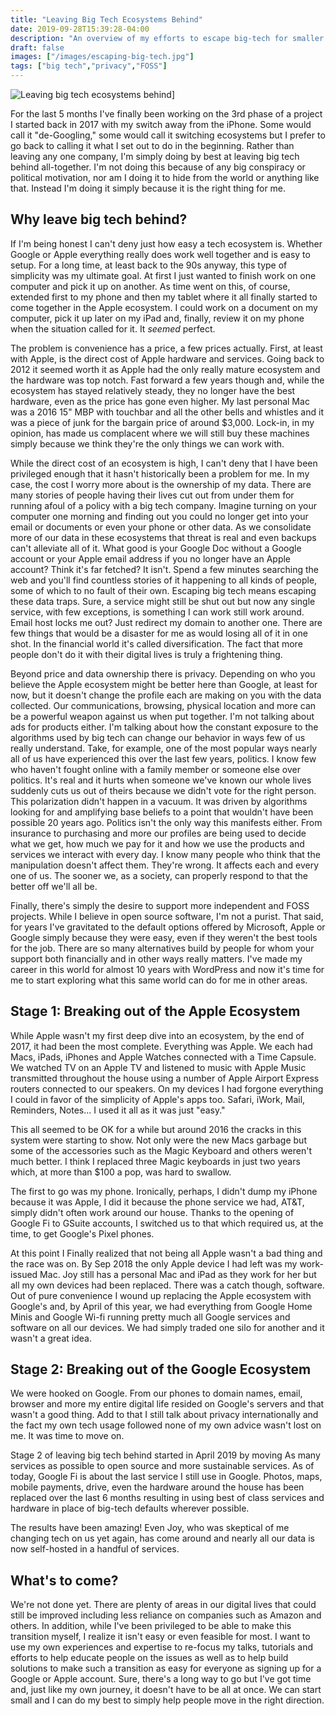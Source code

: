 ```yaml
---
title: "Leaving Big Tech Ecosystems Behind"
date: 2019-09-28T15:39:28-04:00
description: "An overview of my efforts to escape big-tech for smaller solutions that enrich my life."
draft: false
images: ["/images/escaping-big-tech.jpg"]
tags: ["big tech","privacy","FOSS"]
---
```


![Leaving big tech ecosystems behind](/images/escaping-big-tech.jpg)]

For the last 5 months I've finally been working on the 3rd phase of a project I started back in 2017 with my switch away from the iPhone. Some would call it "de-Googling," some would call it switching ecosystems but I prefer to go back to calling it what I set out to do in the beginning. Rather than leaving any one company, I'm simply doing by best at leaving big tech behind all-together. I'm not doing this because of any big conspiracy or political motivation, nor am I doing it to hide from the world or anything like that. Instead I'm doing it simply because it is the right thing for me.

## Why leave big tech behind?

If I'm being honest I can't deny just how easy a tech ecosystem is. Whether Google or Apple everything really does work well together and is easy to setup. For a long time, at least back to the 90s anyway, this type of simplicity was my ultimate goal. At first I just wanted to finish work on one computer and pick it up on another. As time went on this, of course, extended first to my phone and then my tablet where it all finally started to come together in the Apple ecosystem. I could work on a document on my computer, pick it up later on my iPad and, finally, review it on my phone when the situation called for it. It _seemed_ perfect.

The problem is convenience has a price, a few prices actually. First, at least with Apple, is the direct cost of Apple hardware and services. Going back to 2012 it seemed worth it as Apple had the only really mature ecosystem and the hardware was top notch. Fast forward a few years though and, while the ecosystem has stayed relatively steady, they no longer have the best hardware, even as the price has gone even higher. My last personal Mac was a 2016 15" MBP with touchbar and all the other bells and whistles and it was a piece of junk for the bargain price of around $3,000. Lock-in, in my opinion, has made us complacent where we will still buy these machines simply because we think they're the only things we can work with.

While the direct cost of an ecosystem is high, I can't deny that I have been privileged enough that it hasn't historically been a problem for me. In my case, the cost I worry more about is the ownership of my data. There are many stories of people having their lives cut out from under them for running afoul of a policy with a big tech company. Imagine turning on your computer one morning and finding out you could no longer get into your email or documents or even your phone or other data. As we consolidate more of our data in these ecosystems that threat is real and even backups can't alleviate all of it. What good is your Google Doc without a Google account or your Apple email address if you no longer have an Apple account? Think it's far fetched? It isn't. Spend a few minutes searching the web and you'll find countless stories of it happening to all kinds of people, some of which to no fault of their own. Escaping big tech means escaping these data traps. Sure, a service might still be shut out but now any single service, with few exceptions, is something I can work still work around. Email host locks me out? Just redirect my domain to another one. There are few things that would be a disaster for me as would losing all of it in one shot. In the financial world it's called diversification. The fact that more people don't do it with their digital lives is truly a frightening thing.

Beyond price and data ownership there is privacy. Depending on who you believe the Apple ecosystem might be better here than Google, at least for now, but it doesn't change the profile each are making on you with the data collected. Our communications, browsing, physical location and more can be a powerful weapon against us when put together. I'm not talking about ads for products either. I'm talking about how the constant exposure to the algorithms used by big tech can change our behavior in ways few of us really understand. Take, for example, one of the most popular ways nearly all of us have experienced this over the last few years, politics. I know few who haven't fought online with a family member or someone else over politics. It's real and it hurts when someone we've known our whole lives suddenly cuts us out of theirs because we didn't vote for the right person. This polarization didn't happen in a vacuum. It was driven by algorithms looking for and amplifying base beliefs to a point that wouldn't have been possible 20 years ago. Politics isn't the only way this manifests either. From insurance to purchasing and more our profiles are being used to decide what we get, how much we pay for it and how we use the products and services we interact with every day. I know many people who think that the manipulation doesn't affect them. They're wrong. It affects each and every one of us. The sooner we, as a society, can properly respond to that the better off we'll all be.

Finally, there's simply the desire to support more independent and FOSS projects. While I believe in open source software, I'm not a purist. That said, for years I've gravitated to the default options offered by Microsoft, Apple or Google simply because they were easy, even if they weren't the best tools for the job. There are so many alternatives build by people for whom your support both financially and in other ways really matters. I've made my career in this world for almost 10 years with WordPress and now it's time for me to start exploring what this same world can do for me in other areas.

## Stage 1: Breaking out of the Apple Ecosystem

While Apple wasn't my first deep dive into an ecosystem, by the end of 2017, it had been the most complete. Everything was Apple. We each had Macs, iPads, iPhones and Apple Watches connected with a Time Capsule. We watched TV on an Apple TV and listened to music with Apple Music transmitted throughout the house using a number of Apple Airport Express routers connected to our speakers. On my devices I had forgone everything I could in favor of the simplicity of Apple's apps too. Safari, iWork, Mail, Reminders, Notes... I used it all as it was just "easy."

This all seemed to be OK for a while but around 2016 the cracks in this system were starting to show. Not only were the new Macs garbage but some of the accessories such as the Magic Keyboard and others weren't much better. I think I replaced three Magic keyboards in just two years which, at more than $100 a pop, was hard to swallow.

The first to go was my phone. Ironically, perhaps, I didn't dump my iPhone because it was Apple, I did it because the phone service we had, AT&T, simply didn't often work around our house. Thanks to the opening of Google Fi to GSuite accounts, I switched us to that which required us, at the time, to get Google's Pixel phones.

At this point I Finally realized that not being all Apple wasn't a bad thing and the race was on. By Sep 2018 the only Apple device I had left was my work-issued Mac. Joy still has a personal Mac and iPad as they work for her but all my own devices had been replaced. There was a catch though, software. Out of pure convenience I wound up replacing the Apple ecosystem with Google's and, by April of this year, we had everything from Google Home Minis and Google Wi-fi running pretty much all Google services and software on all our devices. We had simply traded one silo for another and it wasn't a great idea.

## Stage 2: Breaking out of the Google Ecosystem

We were hooked on Google. From our phones to domain names, email, browser and more my entire digital life resided on Google's servers and that wasn't a good thing. Add to that I still talk about privacy internationally and the fact my own tech usage followed none of my own advice wasn't lost on me. It was time to move on.

Stage 2 of leaving big tech behind started in April 2019 by moving As many services as possible to open source and more sustainable services. As of today, Google Fi is about the last service I still use in Google. Photos, maps, mobile payments, drive, even the hardware around the house has been replaced over the last 6 months resulting in using best of class services and hardware in place of big-tech defaults wherever possible.

The results have been amazing! Even Joy, who was skeptical of me changing tech on us yet again, has come around and nearly all our data is now self-hosted in a handful of services.

## What's to come?

We're not done yet. There are plenty of areas in our digital lives that could still be improved including less reliance on companies such as Amazon and others. In addition, while I've been privileged to be able to make this transition myself, I realize it isn't easy or even feasible for most. I want to use my own experiences and expertise to re-focus my talks, tutorials and efforts to help educate people on the issues as well as to help build solutions to make such a transition as easy for everyone as signing up for a Google or Apple account. Sure, there's a long way to go but I've got time and, just like my own journey, it doesn't have to be all at once. We can start small and I can do my best to simply help people move in the right direction.
